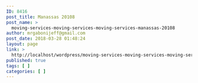 ```yaml
---
ID: 8416
post_title: Manassas 20108
post_name: >
  moving-services-moving-services-moving-services-manassas-20108
author: mrgabonijeff@gmail.com
post_date: 2018-03-28 01:48:24
layout: page
link: >
  http://localhost/wordpress/moving-services-moving-services-moving-services-manassas-20108/
published: true
tags: [ ]
categories: [ ]
---
```


